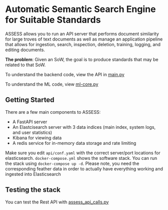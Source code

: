 # Automatic Semantic Search Engine for Suitable Standards

ASSESS allows you to run an API server that performs document similarity for large troves of text documents as well as manage an application pipeline that allows for ingestion, search, inspection, deletion, training, logging, and editing documents. 

**The problem**: Given an SoW, the goal is to produce standards that may be related to that SoW. 

To understand the backend code, view the API in [main.py](https://github.com/nasa-jpl/ASSESS/blob/master/api/main.py)

To understand the ML code, view [ml-core.py](https://github.com/nasa-jpl/ASSESS/blob/master/api/ml-core.py)

## Getting Started

There are a few main components to ASSESS:
- A FastAPI server
- An Elastcisearch server with 3 data indices (main index, system logs, and user statistics)
- Kibana for viewing data
- A redis service for in-memory data storage and rate limiting

Make sure you edit `api/conf.yaml` with the correct server/port locations for elasticsearch. `docker-compose.yml` shows the software stack. You can run the stack using `docker-compose up -d`. Please note, you need the corresponding feather data in order to actually have everything working and ingested into Elasticsearch

## Testing the stack
You can test the Rest API with [assess_api_calls.py](https://github.com/nasa-jpl/ASSESS/blob/master/api/scripts/assess_api_calls.py)
